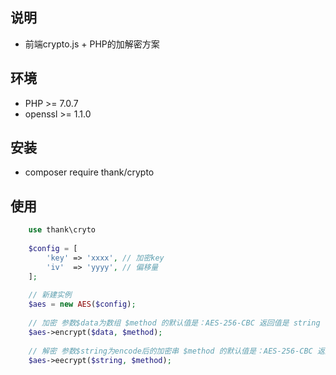 ## 说明
- 前端crypto.js + PHP的加解密方案

## 环境
- PHP >= 7.0.7
- openssl >= 1.1.0

## 安装
- composer require thank/crypto

## 使用
```php
    use thank\cryto
    
    $config = [
        'key' => 'xxxx', // 加密key
        'iv'  => 'yyyy', // 偏移量
    ];
    
    // 新建实例
    $aes = new AES($config);
    
    // 加密 参数$data为数组 $method 的默认值是：AES-256-CBC 返回值是 string
    $aes->encrypt($data, $method);
    
    // 解密 参数$string为encode后的加密串 $method 的默认值是：AES-256-CBC 返回值是 array
    $aes->eecrypt($string, $method);
```